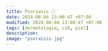 ```yaml
---
title: Psoriasis 🌕
date: 2024-08-04 13:00:47 +07:00
modified: 2024-08-04 13:00:47 +07:00
tags: [dermatologia, L20, piel]
description: 
image: "psoraisis.jpg"
---
```

